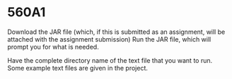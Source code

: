 # 560A1

Download the JAR file (which, if this is submitted as an assignment, will be attached with the assignment submission)
Run the JAR file, which will prompt you for what is needed.

Have the complete directory name of the text file that you want to run. Some example text files are given in the project.
